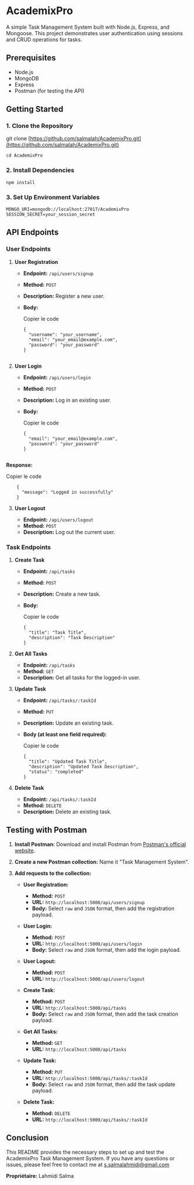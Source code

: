 # AcademixPro

[](https://github.com/salmalah/AcademixPro/blob/main/README.md#academixpro)

A simple Task Management System built with Node.js, Express, and Mongoose. This project demonstrates user authentication using sessions and CRUD operations for tasks.

## Prerequisites

[](https://github.com/salmalah/AcademixPro/blob/main/README.md#prerequisites)

-   Node.js
-   MongoDB
-   Express
-   Postman (for testing the API)

## Getting Started

[](https://github.com/salmalah/AcademixPro/blob/main/README.md#getting-started)

### 1. Clone the Repository

[](https://github.com/salmalah/AcademixPro/blob/main/README.md#1-clone-the-repository)

git clone  [https://github.com/salmalah/AcademixPro.git](https://github.com/salmalah/AcademixPro.git)

```
cd AcademixPro

```

### 2. Install Dependencies

[](https://github.com/salmalah/AcademixPro/blob/main/README.md#2-install-dependencies)

```
npm install

```

### 3. Set Up Environment Variables

[](https://github.com/salmalah/AcademixPro/blob/main/README.md#3-set-up-environment-variables)

```
MONGO_URI=mongodb://localhost:27017/AcademixPro
SESSION_SECRET=your_session_secret

```

## API Endpoints

[](https://github.com/salmalah/AcademixPro/blob/main/README.md#api-endpoints)

### User Endpoints

[](https://github.com/salmalah/AcademixPro/blob/main/README.md#user-endpoints)

1.  **User Registration**
    
    -   **Endpoint:**  `/api/users/signup`
        
    -   **Method:**  `POST`
        
    -   **Description:**  Register a new user.
        
    -   **Body:**
        
        Copier le code
        
        ```
        {
          "username": "your_username",
          "email": "your_email@example.com",
          "password": "your_password"
        }
        
        
        ```
        
2.  **User Login**
    
    -   **Endpoint:**  `/api/users/login`
        
    -   **Method:**  `POST`
        
    -   **Description:**  Log in an existing user.
        
    -   **Body:**
        
        Copier le code
        
        ``` 
        {
          "email": "your_email@example.com",
          "password": "your_password"
        } 
          
   **Response:**
        
   Copier le code
        
       
        {
          "message": "Logged in successfully"
        } 
      
        
3.  **User Logout**
    
    -   **Endpoint:**  `/api/users/logout`
    -   **Method:**  `POST`
    -   **Description:**  Log out the current user.

### Task Endpoints

[](https://github.com/salmalah/AcademixPro/blob/main/README.md#task-endpoints)

1.  **Create Task**
    
    -   **Endpoint:**  `/api/tasks`
        
    -   **Method:**  `POST`
        
    -   **Description:**  Create a new task.
        
    -   **Body:**
        
        Copier le code
        
        ```
        {
          "title": "Task Title",
          "description": "Task Description"
        }
        
2.  **Get All Tasks**
    
    -   **Endpoint:**  `/api/tasks`
    -   **Method:**  `GET`
    -   **Description:**  Get all tasks for the logged-in user.
3.  **Update Task**
    
    -   **Endpoint:**  `/api/tasks/:taskId`
        
    -   **Method:**  `PUT`
        
    -   **Description:**  Update an existing task.
        
    -   **Body (at least one field required):**
        
        Copier le code
        
        ```
        {
          "title": "Updated Task Title",
          "description": "Updated Task Description",
          "status": "completed"
        }
4.  **Delete Task**
    
    -   **Endpoint:**  `/api/tasks/:taskId`
    -   **Method:**  `DELETE`
    -   **Description:**  Delete an existing task.

## Testing with Postman

[](https://github.com/salmalah/AcademixPro/blob/main/README.md#testing-with-postman)

1.  **Install Postman:**  Download and install Postman from  [Postman's official website](https://www.postman.com/downloads/).
    
2.  **Create a new Postman collection:**  Name it "Task Management System".
    
3.  **Add requests to the collection:**
    
    -   **User Registration:**
        
        -   **Method:**  `POST`
        -   **URL:**  `http://localhost:5000/api/users/signup`
        -   **Body:**  Select  `raw`  and  `JSON`  format, then add the registration payload.
    -   **User Login:**
        
        -   **Method:**  `POST`
        -   **URL:**  `http://localhost:5000/api/users/login`
        -   **Body:**  Select  `raw`  and  `JSON`  format, then add the login payload.
    -   **User Logout:**
        
        -   **Method:**  `POST`
        -   **URL:**  `http://localhost:5000/api/users/logout`
    -   **Create Task:**
        
        -   **Method:**  `POST`
        -   **URL:**  `http://localhost:5000/api/tasks`
        -   **Body:**  Select  `raw`  and  `JSON`  format, then add the task creation payload.
    -   **Get All Tasks:**
        
        -   **Method:**  `GET`
        -   **URL:**  `http://localhost:5000/api/tasks`
    -   **Update Task:**
        
        -   **Method:**  `PUT`
        -   **URL:**  `http://localhost:5000/api/tasks/:taskId`
        -   **Body:**  Select  `raw`  and  `JSON`  format, then add the task update payload.
    -   **Delete Task:**
        
        -   **Method:**  `DELETE`
        -   **URL:**  `http://localhost:5000/api/tasks/:taskId`

## Conclusion

[](https://github.com/salmalah/AcademixPro/blob/main/README.md#conclusion)

This README provides the necessary steps to set up and test the AcademixPro Task Management System. If you have any questions or issues, please feel free to contact me at [s.salmalahmidi@gmail.com](mailto:s.salmalahmidi@gmail.com)

**Propriétaire:**  Lahmidi Salma
